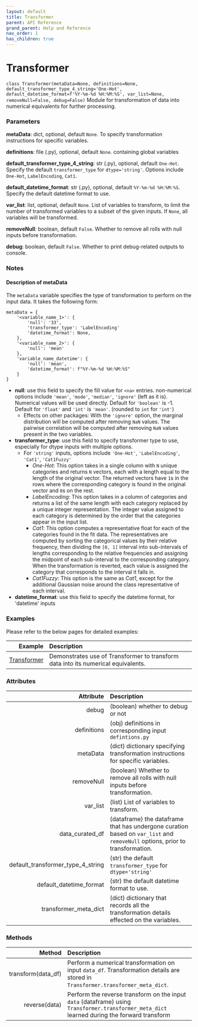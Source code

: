 ```yaml
---
layout: default
title: Transformer
parent: API Reference
grand_parent: Help and Reference
nav_order: 1
has_children: true
---
```


# Transformer

`class Transformer(metaData=None, definitions=None, default_transformer_type_4_string='One-Hot', default_datetime_format=f'%Y-%m-%d %H:%M:%S', var_list=None, removeNull=False, debug=False)`
Module for transformation of data into numerical equivalents for further processing.

### Parameters

**metaData**: dict, optional, default `None`. To specify transformation instructions for specific variables.

**definitions**:  file (.py), optional, default `None`. containing global variables

**default_transformer_type_4_string**:  str (.py), optional, default `One-Hot`. Specify the default `transformer_type` for `dtype='string'`. Options include `One-Hot`, `LabelEncoding`, `Cat1`.

**default_datetime_format**:  str (.py), optional, default `%Y-%m-%d %H:%M:%S`. Specify the default datetime format to use.

**var_list**: list, optional, default `None`. List of variables to transform, to limit the number of transformed variables to a subset of the given inputs. If `None`, all variables will be transformed.

**removeNull**: boolean, default `False`. Whether to remove all rolls with null inputs before transformation.

**debug**: boolean, default `False`. Whether to print debug-related outputs to console.

### Notes

#### Description of metaData
The `metaData` variable specifies the type of transformation to perform on the input data. It takes the following form:
```
metaData = {
    '<variable_name_1>': {
        'null': '33',
        'transformer_type': 'LabelEncoding'
        'datetime_format': None,
    },
    '<variable_name_2>': {
        'null': 'mean'
    },
    'variable_name_datetime': {
        'null': 'mean',
        'datetime_format': f"%Y-%m-%d %H:%M:%S"
    }
}
```

* **null**: use this field to specify the fill value for `<na>` entries. non-numerical options include `'mean'`, `'mode'`, `'median'`, `'ignore'` (left as it is). Numerical values will be used directly. Default for `'boolean'` is -1. Default for `'float'` and `'int'` is `'mean'`. (rounded to `int` for `'int'`)
  * Effects on other packages: With the `'ignore'` option, the marginal distribution will be computed after removing `NaN` values. The pairwise correlation will be computed after removing `NaN` values present in the two variables.
* **transformer_type**: use this field to specify transformer type to use, especially for dtype inputs with multiple options. 
  * For `'string'` inputs, options include `'One-Hot'`, `'LabelEncoding'`, `'Cat1'`, `'Cat1Fuzzy'`
    * *One-Hot*: This option takes in a single column with `N` unique categories and returns `N` vectors, each with a length equal to the length of the original vector. The returned vectors have `1`s in the rows where the corresponding category is found in the original vector and `0`s on the rest.
    * *LabelEncoding*: This option takes in a column of categories and returns a list of the same length with each category replaced by a unique integer representation. The integer value assigned to each category is determined by the order that the categories appear in the input list.
    * *Cat1*: This option computes a representative float for each of the categories found in the fit data. The representatives are computed by sorting the categorical values by their relative frequency, then dividing the `[0, 1]` interval into sub-intervals of lengths corresponding to the relative frequencies and assigning the midpoint of each sub-interval to the corresponding category. When the transformation is reverted, each value is assigned the category that corresponds to the interval it falls in.
    * *Cat1Fuzzy*: This option is the same as *Cat1*, except for the additional Gaussian noise around the class representative of each interval.
* **datetime_format**: use this field to specify the datetime format, for 'datetime' inputs 

### Examples
Please refer to the below pages for detailed examples:

| Example         | Description | 
| ---:              |    :----   |
| [Transformer](../../../gettingStarted/examples/Transformer) | Demonstrates use of Transformer to transform data into its numerical equivalents. |

### Attributes

| Attribute         | Description | 
| ---:              |    :----   |
| debug | (boolean) whether to debug or not  |
| definitions |  (obj) definitions in corresponding input `defintions.py` |
| metaData | (dict) dictionary specifying transformation instructions for specific variables. |
| removeNull | (boolean) Whether to remove all rolls with null inputs before transformation.  |
| var_list | (list) List of variables to transform. |
| data_curated_df | (dataframe) the dataframe that has undergone curation based on `var_list` and `removeNull` options, prior to transformation. |
| default_transformer_type_4_string | (str) the default `transformer_type` for `dtype='string'` |
| default_datetime_format | (str) the default datetime format to use.
| transformer_meta_dict | (dict) dictionary that records all the transformation details effected on the variables.


### Methods

| Method         | Description | 
| ---:              |    :----   |
| transform(data_df) | Perform a numerical transformation on input `data_df`. Transformation details are stored in `Transformer.transformer_meta_dict`. |
| reverse(data) | Perform the reverse transform on the input `data` (dataframe) using `Transformer.transformer_meta_dict` learned during the forward transform |